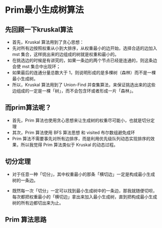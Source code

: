 # Prim最小生成树算法

## 先回顾一下kruskal算法

- 首先，Kruskal 算法用到了贪心思想：
- 先对所有边按照权重从小到大排序，从权重最小的边开始，选择合适的边加入 mst 集合，这样挑出来的边组成的树就是权重和最小的。
- 在挑选边的时候是有讲究的，如果一条边的两个节点已经是连通的，则这条边会使 mst 集合中出现环；
- 如果最后的连通分量总数大于 1，则说明形成的是多棵树（森林）而不是一棵最小生成树。
- 所以，Kruskal 算法用到了 Union-Find 并查集算法，来保证挑选出来的这些边组成的一定是一棵「树」，而不会包含环或者形成一片「森林」。

## 而prim算法呢？

- 首先，Prim 算法也使用贪心思想来让生成树的权重尽可能小，也就是切分定理
- 其次，Prim 算法使用 BFS 算法思想 和 visited 布尔数组避免成环
- Prim 算法不需要事先对所有边排序，而是利用优先级队列动态实现排序的效果，所以我觉得 Prim 算法类似于 Kruskal 的动态过程。

## 切分定理

- 对于任意一种「切分」，其中权重最小的那条「横切边」一定是构成最小生成树的一条边。

- 既然每一次「切分」一定可以找到最小生成树中的一条边，那我就随便切呗，每次都把权重最小的「横切边」拿出来加入最小生成树，直到把构成最小生成树的所有边都切出来为止。

## Prim 算法思路
